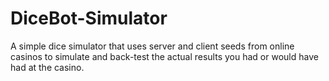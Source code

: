 # DiceBot-Simulator
A simple dice simulator that uses server and client seeds from online casinos to simulate and back-test the actual results you had or would have had at the casino. 
